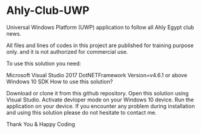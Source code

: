 # Ahly-Club-UWP
Universal Windows Platform (UWP) application to follow all Ahly Egypt club news.

All files and lines of codes in this project are published for training purpose only. and it is not authorized for commercial use.

To use this solution you need:

Microsoft Visual Studio 2017
DotNETFramework Version=v4.6.1 or above
Windows 10 SDK
How to use this solution?

Download or clone it from this github repository.
Open this solution using Visual Studio.
Activate devloper mode on your Windows 10 device.
Run the application on your device.
If you encounter any problem during installation and using this solution please do not hesitate to contact me.

Thank You & Happy Coding
